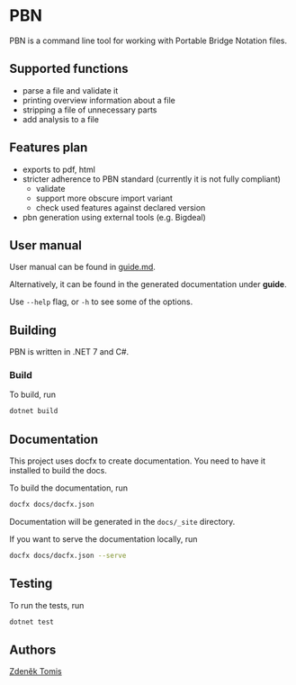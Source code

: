 # PBN

PBN is a command line tool for working with Portable Bridge Notation files.

## Supported functions

- parse a file and validate it
- printing overview information about a file
- stripping a file of unnecessary parts
- add analysis to a file

## Features plan

- exports to pdf, html
- stricter adherence to PBN standard (currently it is not fully compliant)
    - validate
    - support more obscure import variant
    - check used features against declared version
- pbn generation using external tools (e.g. Bigdeal)

## User manual

User manual can be found in [guide.md](./guide.md).

Alternatively, it can be found in the generated documentation under **guide**.

Use `--help` flag, or `-h` to see some of the options.

## Building

PBN is written in .NET 7 and C#.

### Build

To build, run

```bash
dotnet build
```

## Documentation

This project uses docfx to create documentation.
You need to have it installed to build the docs.

To build the documentation, run

```bash
docfx docs/docfx.json
```

Documentation will be generated in the `docs/_site` directory.

If you want to serve the documentation locally, run

```bash
docfx docs/docfx.json --serve
```

## Testing

To run the tests, run

```bash
dotnet test
```

## Authors

[Zdeněk Tomis](https://zdenektomis.eu)
